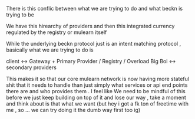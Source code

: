 There is this conflic between what we are trying to do and what beckn is trying to be

We have this hirearchy of providers and then this integrated currency regulated by the registry or mulearn itself

While the underlying beckn protocol just is an intent matching protocol , basically what we are trying to do is

client <-> Gateway + Primary Provider / Registry / Overload Big Boi <-> secondary providers

This makes it so that our core mulearn network is now having more stateful shit that it needs to handle than just simply what services or api end points there are and who provides them . I feel like We need to be mindful of this before we just keep building on top of it and lose our way , take a moment and think about is that what we want
(but hey i got a fk ton of freetime with me , so ... we can try doing it the dumb way first too ig)